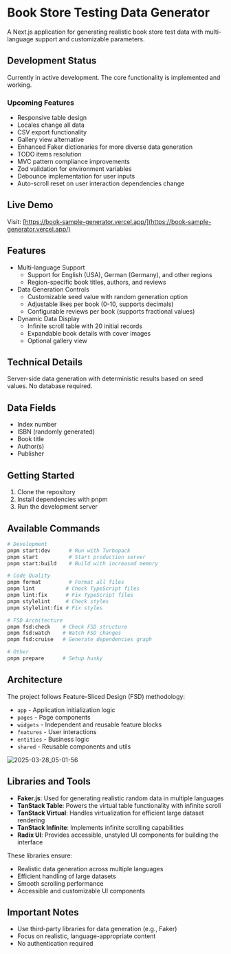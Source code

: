 # Book Store Testing Data Generator

A Next.js application for generating realistic book store test data with multi-language support and customizable parameters.

## Development Status

Currently in active development. The core functionality is implemented and working.

### Upcoming Features

- Responsive table design
- Locales change all data
- CSV export functionality
- Gallery view alternative
- Enhanced Faker dictionaries for more diverse data generation
- TODO items resolution
- MVC pattern compliance improvements
- Zod validation for environment variables
- Debounce implementation for user inputs
- Auto-scroll reset on user interaction dependencies change

## Live Demo

Visit: [https://book-sample-generator.vercel.app/](https://book-sample-generator.vercel.app/)

## Features

- Multi-language Support
    - Support for English (USA), German (Germany), and other regions
    - Region-specific book titles, authors, and reviews
- Data Generation Controls
    - Customizable seed value with random generation option
    - Adjustable likes per book (0-10, supports decimals)
    - Configurable reviews per book (supports fractional values)
- Dynamic Data Display
    - Infinite scroll table with 20 initial records
    - Expandable book details with cover images
    - Optional gallery view

## Technical Details

Server-side data generation with deterministic results based on seed values. No database required.

## Data Fields

- Index number
- ISBN (randomly generated)
- Book title
- Author(s)
- Publisher

## Getting Started

1. Clone the repository
2. Install dependencies with pnpm
3. Run the development server

## Available Commands

```bash
# Development
pnpm start:dev      # Run with Turbopack
pnpm start          # Start production server
pnpm start:build    # Build with increased memory

# Code Quality
pnpm format         # Format all files
pnpm lint          # Check TypeScript files
pnpm lint:fix      # Fix TypeScript files
pnpm stylelint     # Check styles
pnpm stylelint:fix # Fix styles

# FSD Architecture
pnpm fsd:check    # Check FSD structure
pnpm fsd:watch    # Watch FSD changes
pnpm fsd:cruise   # Generate dependencies graph

# Other
pnpm prepare      # Setup husky
```

## Architecture

The project follows Feature-Sliced Design (FSD) methodology:
- `app` - Application initialization logic
- `pages` - Page components
- `widgets` - Independent and reusable feature blocks
- `features` - User interactions
- `entities` - Business logic
- `shared` - Reusable components and utils

![2025-03-28_05-01-56](https://github.com/user-attachments/assets/7614625e-9efc-4eb6-8342-9f6bfe29cf84)


## Libraries and Tools

- **Faker.js**: Used for generating realistic random data in multiple languages
- **TanStack Table**: Powers the virtual table functionality with infinite scroll
- **TanStack Virtual**: Handles virtualization for efficient large dataset rendering
- **TanStack Infinite**: Implements infinite scrolling capabilities
- **Radix UI**: Provides accessible, unstyled UI components for building the interface

These libraries ensure:
- Realistic data generation across multiple languages
- Efficient handling of large datasets
- Smooth scrolling performance
- Accessible and customizable UI components

## Important Notes

- Use third-party libraries for data generation (e.g., Faker)
- Focus on realistic, language-appropriate content
- No authentication required
